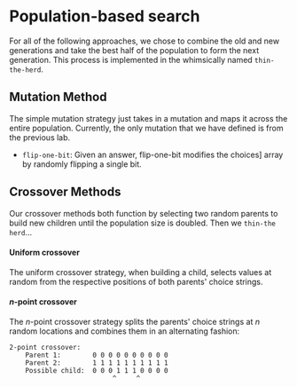 # Population-based search

For all of the following approaches, we chose to combine the old and new
generations and take the best half of the population to form the next
generation. This process is implemented in the whimsically named
`thin-the-herd`.


## Mutation Method

The simple mutation strategy just takes in a mutation and maps it across
the entire population. Currently, the only mutation that we have defined
is from the previous lab.

-   `flip-one-bit`: Given an answer, flip-one-bit modifies the choices]
    array by randomly flipping a single bit.


## Crossover Methods

Our crossover methods both function by selecting two random parents to
build new children until the population size is doubled. Then we
`thin-the herd`...

#### Uniform crossover

The uniform crossover strategy, when building a child, selects values
at random from the respective positions of both parents' choice strings.

#### *n*-point crossover

The *n*-point crossover strategy splits the parents' choice strings at
*n* random locations and combines them in an alternating fashion:

```
2-point crossover:
    Parent 1:        0 0 0 0 0 0 0 0 0 0
    Parent 2:        1 1 1 1 1 1 1 1 1 1
    Possible child:  0 0 0 1 1 1 0 0 0 0
                          ^     ^
```
